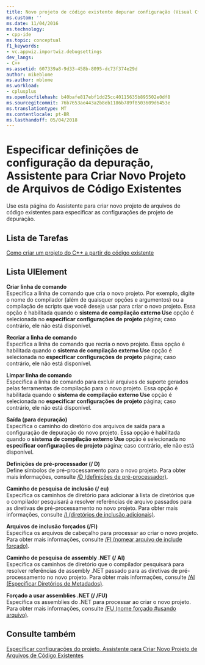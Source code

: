 ```yaml
---
title: Novo projeto de código existente depurar configuração (Visual C++) | Microsoft Docs
ms.custom: ''
ms.date: 11/04/2016
ms.technology:
- cpp-ide
ms.topic: conceptual
f1_keywords:
- vc.appwiz.importwiz.debugsettings
dev_langs:
- C++
ms.assetid: 607339a8-9d33-458b-8095-dc73f374e29d
author: mikeblome
ms.author: mblome
ms.workload:
- cplusplus
ms.openlocfilehash: b40bafe817ebf1dd25cc40115635b895502e0df8
ms.sourcegitcommit: 76b7653ae443a2b8eb1186b789f8503609d6453e
ms.translationtype: MT
ms.contentlocale: pt-BR
ms.lasthandoff: 05/04/2018
---
```

# <a name="specify-debug-configuration-settings-create-new-project-from-existing-code-files-wizard"></a>Especificar definições de configuração da depuração, Assistente para Criar Novo Projeto de Arquivos de Código Existentes
Use esta página do Assistente para criar novo projeto de arquivos de código existentes para especificar as configurações de projeto de depuração.  
  
## <a name="task-list"></a>Lista de Tarefas  
 [Como criar um projeto do C++ a partir do código existente](../ide/how-to-create-a-cpp-project-from-existing-code.md)  
  
## <a name="uielement-list"></a>Lista UIElement  
 **Criar linha de comando**  
 Especifica a linha de comando que cria o novo projeto. Por exemplo, digite o nome do compilador (além de quaisquer opções e argumentos) ou a compilação de scripts que você deseja usar para criar o novo projeto. Essa opção é habilitada quando o **sistema de compilação externo Use** opção é selecionada no **especificar configurações de projeto** página; caso contrário, ele não está disponível.  
  
 **Recriar a linha de comando**  
 Especifica a linha de comando que recria o novo projeto. Essa opção é habilitada quando o **sistema de compilação externo Use** opção é selecionada no **especificar configurações de projeto** página; caso contrário, ele não está disponível.  
  
 **Limpar linha de comando**  
 Especifica a linha de comando para excluir arquivos de suporte gerados pelas ferramentas de compilação para o novo projeto. Essa opção é habilitada quando o **sistema de compilação externo Use** opção é selecionada no **especificar configurações de projeto** página; caso contrário, ele não está disponível.  
  
 **Saída (para depuração)**  
 Especifica o caminho do diretório dos arquivos de saída para a configuração de depuração do novo projeto. Essa opção é habilitada quando o **sistema de compilação externo Use** opção é selecionada no **especificar configurações de projeto** página; caso contrário, ele não está disponível.  
  
 **Definições de pré-processador (/ D)**  
 Define símbolos de pré-processamento para o novo projeto. Para obter mais informações, consulte [/D (definições de pré-processador)](../build/reference/d-preprocessor-definitions.md).  
  
 **Caminho de pesquisa de inclusão (/ eu)**  
 Especifica os caminhos de diretório para adicionar à lista de diretórios que o compilador pesquisará a resolver referências de arquivo passados para as diretivas de pré-processamento no novo projeto. Para obter mais informações, consulte [/I (diretórios de inclusão adicionais)](../build/reference/i-additional-include-directories.md).  
  
 **Arquivos de inclusão forçados (/FI)**  
 Especifica os arquivos de cabeçalho para processar ao criar o novo projeto. Para obter mais informações, consulte [/FI (nomear arquivo de include forçado)](../build/reference/fi-name-forced-include-file.md).  
  
 **Caminho de pesquisa de assembly .NET (/ AI)**  
 Especifica os caminhos de diretório que o compilador pesquisará para resolver referências de assembly .NET passado para as diretivas de pré-processamento no novo projeto. Para obter mais informações, consulte [/AI (Especificar Diretórios de Metadados)](../build/reference/ai-specify-metadata-directories.md).  
  
 **Forçado a usar assemblies .NET (/ /FU)**  
 Especifica os assemblies do .NET para processar ao criar o novo projeto. Para obter mais informações, consulte [/FU (nome forçado #usando arquivo)](../build/reference/fu-name-forced-hash-using-file.md).  
  
## <a name="see-also"></a>Consulte também  
 [Especificar configurações do projeto, Assistente para Criar Novo Projeto de Arquivos de Código Existentes](../ide/specify-project-settings-create-new-project-from-existing-code-files-wizard.md)
